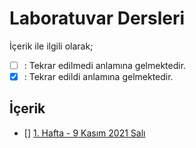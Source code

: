 # Laboratuvar Dersleri

İçerik ile ilgili olarak;
- [ ] : Tekrar edilmedi anlamına gelmektedir.
- [x] : Tekrar edildi anlamına gelmektedir.

## İçerik
- [] [1. Hafta - 9 Kasım 2021 Salı](01_09_11_2021.md)